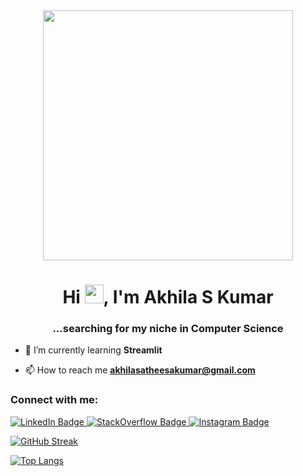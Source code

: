 <div id="header" align="center">
  <img src="https://media.giphy.com/media/3kPDmoWdBpQPNhCnUG/giphy.gif" width="400"/>
</div>

<h1 align="center">Hi
  <img src="https://media.giphy.com/media/hvRJCLFzcasrR4ia7z/giphy.gif" width="30px"/>, I'm Akhila S Kumar</h1>
<h3 align="center">...searching for my niche in Computer Science </h3>

- 🌱 I’m currently learning **Streamlit**

- 📫 How to reach me **akhilasatheesakumar@gmail.com**

<h3 align="left">Connect with me:</h3>
<div id="badges">
  <a href="https://www.linkedin.com/in/akhila-s-kumar/">
    <img src="https://img.shields.io/badge/LinkedIn-blue?style=for-the-badge&logo=linkedin&logoColor=white" alt="LinkedIn Badge"/>
  </a>
  <a href="https://stackoverflow.com/users/20423283/akhila-satheesa-kumar">
    <img src="https://img.shields.io/badge/StackOverflow-orange?style=for-the-badge&logo=stackoverflow&logoColor=white" alt="StackOverflow Badge"/>
  </a>
  <a href="https://www.instagram.com/akki_sk_/">
    <img src="https://img.shields.io/badge/Instagram-purple?style=for-the-badge&logo=instagram&logoColor=white" alt="Instagram Badge"/>
  </a>
</div>


[![GitHub Streak](http://github-readme-streak-stats.herokuapp.com?user=ry-aki&theme=dark&background=000000)](https://git.io/streak-stats)

[![Top Langs](https://github-readme-stats.vercel.app/api/top-langs/?username=ry-aki&layout=compact&theme=vision-friendly-dark)](https://github.com/anuraghazra/github-readme-stats)
